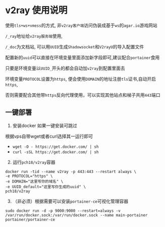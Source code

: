# v2ray 使用说明

使用`tls+ws+vmess`的方式, 非`v2ray客户端`访问伪装成基于`ws`的`agar.io`游戏网站

`/_ray`地址给`v2ray服务端`使用, 

`/_doc`为文档站, 可以用`UUID`生成`Shadowsocket`和`V2rayU`的导入配置文件

配置新的`uuid`可以直接在环境变量里面添加新字段即可,建议配合`portainer`食用

只要是环境变量以`UUID_`开头的都会自动加`v2ray`到配置里面去

环境变量`PROTOCOL`设置为`https`, 便会使用`DOMAIN`的地址注册`tls`证书,自动开启`https`, 

否则需要配合其他带`https`反向代理使用，可以实现其他站点和梯子共用`443`端口

## 一键部署
1. 安装docker 如果一键安装可跳过

根据vps自带wget或者curl选择其一运行即可
- `wget -O - https://get.docker.com/ | sh`
- `curl -sSL https://get.docker.com/ | sh`


2. 运行`pch18/v2ray`容器
```
docker run -tid --name v2ray -p 443:443 --restart always \ 
-e PROTOCOL="https" \ 
-e DOMAIN="这里写你的域名" \ 
-e UUID_default="这里写你生成的uuid" \ 
pch18/v2ray
```

3. （非必须）根据需要可以安装`portainer-ce`可视化管理容器
```
sudo docker run -d -p 9000:9000 --restart=always -v /var/run/docker.sock:/var/run/docker.sock --name main-portainer portainer/portainer-ce
```
